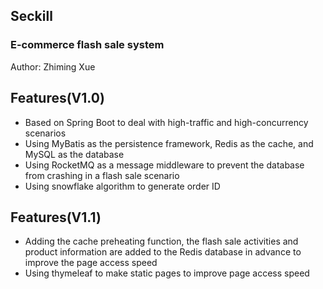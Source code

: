 ## Seckill

### E-commerce flash sale system

Author: Zhiming Xue

## Features(V1.0)

* Based on Spring Boot to deal with high-traffic and high-concurrency scenarios
* Using MyBatis as the persistence framework, Redis as the cache, and MySQL as the database
* Using RocketMQ as a message middleware to prevent the database from crashing in a flash sale scenario
* Using snowflake algorithm to generate order ID

## Features(V1.1)

* Adding the cache preheating function,  the flash sale activities and product information are added to the Redis database in advance to improve the page access speed
* Using thymeleaf to make static pages to improve page access speed

